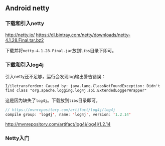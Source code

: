 ## Android netty

### 下载和引入netty

<http://netty.io/>
<https://dl.bintray.com/netty/downloads/netty-4.1.28.Final.tar.bz2>

下载并将`netty-4.1.28.Final.jar`放到`libs`目录下即可。

### 下载和引入log4j

引入netty还不足够，运行会发现log输出警告错误：

```
I/iletransferdem: Caused by: java.lang.ClassNotFoundException: Didn't find class "org.apache.logging.log4j.spi.ExtendedLoggerWrapper"
```

这是因为缺失了`log4j`。下载放到`libs`目录即可。

```java
// https://mvnrepository.com/artifact/log4j/log4j
compile group: 'log4j', name: 'log4j', version: '1.2.14'
```

<http://mvnrepository.com/artifact/log4j/log4j/1.2.14>

### Netty入门

